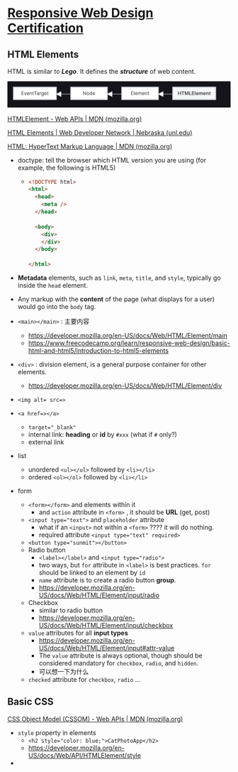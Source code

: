# [Responsive Web Design Certification](https://www.freecodecamp.org/learn/responsive-web-design/)

## HTML Elements 

HTML is similar to ***Lego***. It defines the ***structure*** of web content. 

![image-20220328223600815](image-20220328223600815.png)

[HTMLElement - Web APIs | MDN (mozilla.org)](https://developer.mozilla.org/en-US/docs/Web/API/HTMLElement)

[HTML Elements | Web Developer Network | Nebraska (unl.edu)](https://wdn.unl.edu/documentation/5.0/html-elements)

[HTML: HyperText Markup Language | MDN (mozilla.org)](https://developer.mozilla.org/en-US/docs/Web/HTML)

- doctype: tell the browser which HTML version you are using (for example, the following is HTML5)

  - ```html
    <!DOCTYPE html>
    <html>
      <head>
        <meta />
      </head>
      
      <body>
        <div>
        </div>
      </body>
      
    </html>
    ```

- **Metadata** elements, such as `link`, `meta`, `title`, and `style`, typically go inside the `head` element.
- Any markup with the **content** of the page (what displays for a user) would go into the `body` tag.
- `<main></main>`  : 主要内容
  - https://developer.mozilla.org/en-US/docs/Web/HTML/Element/main
  - https://www.freecodecamp.org/learn/responsive-web-design/basic-html-and-html5/introduction-to-html5-elements
- `<div>` : division element, is a general purpose container for other elements.
  - https://developer.mozilla.org/en-US/docs/Web/HTML/Element/div
- `<img alt= src=>`
- `<a href=></a>`
  - `target="_blank"` 
  - internal link: **heading** or **id** by `#xxx` (what if `#` only?)
  - external link 
- list 
  - unordered `<ul></ul>` followed by `<li></li>`
  - ordered `<ol></ol>` followed by `<li></li>`
- form 
  - `<form></form>` and elements within it 
    - and `action` attribute in `<form>` , it should be **URL** (get, post)
  - `<input type="text">` and `placeholder` attribute 
    - what if an `<input>` not within a `<form>` ???? it will do nothing. 
    - required attribute `<input type="text" required>`
  - `<button type="sunmit"></button>`
  - Radio button 
    - `<label></label>` and `<input type="radio">`
    - two ways, but `for` attribute in `<label>` is best practices. `for` should be linked to an element by `id`
    - `name` attribute is to create a radio button **group**. 
    - https://developer.mozilla.org/en-US/docs/Web/HTML/Element/input/radio
  - Checkbox 
    - similar to radio button 
    - https://developer.mozilla.org/en-US/docs/Web/HTML/Element/input/checkbox
  - `value` attributes for all **input types** 
    - https://developer.mozilla.org/en-US/docs/Web/HTML/Element/input#attr-value
    - The `value` attribute is always optional, though should be considered mandatory for `checkbox`, `radio`, and `hidden`.
    - 可以想一下为什么
  - `checked` attribute for `checkbox`, `radio` ... 

## Basic CSS 

[CSS Object Model (CSSOM) - Web APIs | MDN (mozilla.org)](https://developer.mozilla.org/en-US/docs/Web/API/CSS_Object_Model)

- `style` property in elements 
  - `<h2 style="color: blue;">CatPhotoApp</h2>`
  - https://developer.mozilla.org/en-US/docs/Web/API/HTMLElement/style
- 